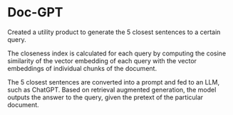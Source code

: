 # Doc-GPT

Created a utility product to generate the 5 closest sentences to a certain query.

The closeness index is calculated for each query by computing the cosine similarity of the vector embedding of each query with the vector embeddings of individual chunks of the document.

The 5 closest sentences are converted into a prompt and fed to an LLM, such as ChatGPT. Based on retrieval augmented generation, the model outputs the answer to the query, given the pretext of the particular document.
